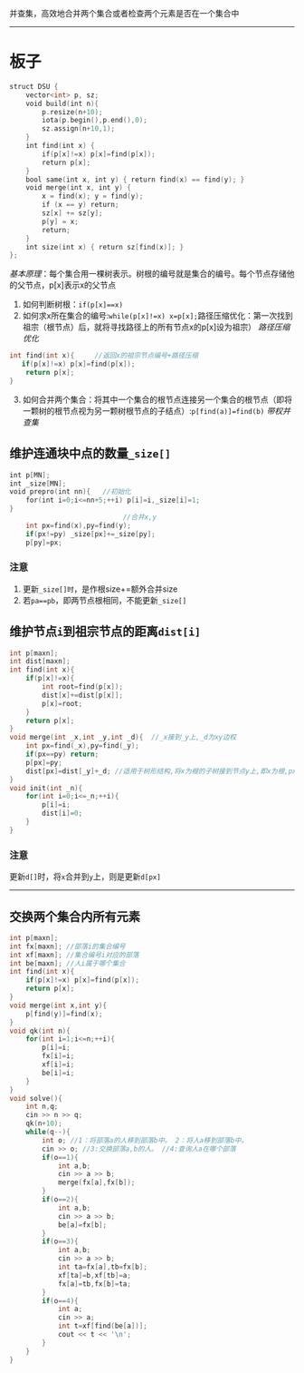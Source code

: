  并查集，高效地合并两个集合或者检查两个元素是否在一个集合中
***
# 板子
```cpp
struct DSU {  
    vector<int> p, sz;  
    void build(int n){  
        p.resize(n+10);  
        iota(p.begin(),p.end(),0);  
        sz.assign(n+10,1);  
    }
    int find(int x) {  
        if(p[x]!=x) p[x]=find(p[x]);
        return p[x];
    }  
    bool same(int x, int y) { return find(x) == find(y); }  
    void merge(int x, int y) {  
        x = find(x); y = find(y);  
        if (x == y) return;  
        sz[x] += sz[y];  
        p[y] = x;  
        return;  
    }  
    int size(int x) { return sz[find(x)]; }  
};
```
*基本原理*：每个集合用一棵树表示。树根的编号就是集合的编号。每个节点存储他的父节点，p\[x]表示x的父节点
1. 如何判断树根：`if(p[x]==x)`
2. 如何求x所在集合的编号:`while(p[x]!=x) x=p[x];`路径压缩优化：第一次找到祖宗（根节点）后，就将寻找路径上的所有节点x的p[x]设为祖宗）
*路径压缩优化*
```cpp
int find(int x){     //返回x的祖宗节点编号+路径压缩
   if(p[x]!=x) p[x]=find(p[x]); 
    return p[x];
}
```

3. 如何合并两个集合：将其中一个集合的根节点连接另一个集合的根节点（即将一颗树的根节点视为另一颗树根节点的子结点）:`p[find(a)]=find(b)`
*带权并查集*
## 维护连通块中点的数量`_size[]`
```cpp
int p[MN];  
int _size[MN];
void prepro(int nn){   //初始化
    for(int i=0;i<=nn+5;++i) p[i]=i,_size[i]=1;  
}     
							//合并x,y 
	int px=find(x),py=find(y);
	if(px!=py) _size[px]+=_size[py];
	p[py]=px;
```
### 注意
1. 更新`_size[]时`，是作根size+=额外合并size
2. 若`pa==pb`，即两节点根相同，不能更新`_size[]`
## 维护节点`i`到祖宗节点的距离`dist[i]`
```cpp
int p[maxn];
int dist[maxn];
int find(int x){
    if(p[x]!=x){
        int root=find(p[x]);
        dist[x]+=dist[p[x]];
        p[x]=root;
    }
    return p[x];
}
void merge(int _x,int _y,int _d){  //_x接到_y上,_d为xy边权
    int px=find(_x),py=find(_y);
    if(px==py) return;
    p[px]=py;
    dist[px]=dist[_y]+_d; //适用于树形结构,将x为根的子树接到节点y上,即x为根,px==x
}
void init(int _n){
    for(int i=0;i<=_n;++i){
        p[i]=i;
        dist[i]=0;
    }
}
```
### 注意
更新`d[]`时，将`x`合并到`y`上，则是更新`d[px]`
***
## 交换两个集合内所有元素
```cpp
int p[maxn];
int fx[maxn]; //部落i的集合编号
int xf[maxn]; //集合编号i对应的部落
int be[maxn]; //人i属于哪个集合
int find(int x){
    if(p[x]!=x) p[x]=find(p[x]);
    return p[x];
}
void merge(int x,int y){
    p[find(y)]=find(x);
}
void qk(int n){
    for(int i=1;i<=n;++i){
        p[i]=i;
        fx[i]=i;
        xf[i]=i;
        be[i]=i;
    }
}
void solve(){  
    int n,q;
    cin >> n >> q;
    qk(n+10);
    while(q--){
        int o; //1：将部落a的人移到部落b中。 2：将人a移到部落b中。
	    cin >> o; //3:交换部落a,b的人。 //4:查询人a在哪个部落
        if(o==1){
            int a,b;
            cin >> a >> b;
            merge(fx[a],fx[b]);
        }
        if(o==2){
            int a,b;
            cin >> a >> b;
            be[a]=fx[b];
        }
        if(o==3){
            int a,b;
            cin >> a >> b;
            int ta=fx[a],tb=fx[b];
            xf[ta]=b,xf[tb]=a;
            fx[a]=tb,fx[b]=ta;
        }
        if(o==4){
            int a;
            cin >> a;
            int t=xf[find(be[a])];
            cout << t << '\n';
        }
    }
}
```